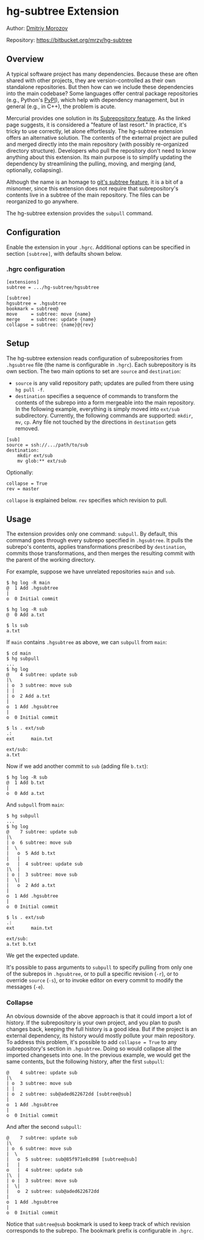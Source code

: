 # hg-subtree Extension

Author: [Dmitriy Morozov](http://mrzv.org)

Repository: https://bitbucket.org/mrzv/hg-subtree


## Overview

A typical software project has many dependencies. Because these are often
shared with other projects, they are version-controlled as their own standalone
repositories. But then how can we include these dependencies
into the main codebase? Some languages offer central package repositories
(e.g., Python's [PyPI](https://pypi.python.org/pypi)), which help with
dependency management, but in general (e.g., in C++), the problem is acute.

Mercurial provides one solution in its [Subrepository feature](https://www.mercurial-scm.org/wiki/Subrepository).
As the linked page suggests, it is considered a "feature of last resort."
In practice, it's tricky to use correctly, let alone effortlessly. The
hg-subtree extension offers an alternative solution. The contents of the
external project are pulled and merged directly into the main repository (with
possibly re-organized directory structure). Developers who pull the repository
don't need to know anything about this extension. Its main purpose is to
simplify updating the dependency by streamlining the pulling, moving, and
merging (and, optionally, collapsing).

Although the name is an homage to [git's subtree feature](https://www.atlassian.com/blog/git/alternatives-to-git-submodule-git-subtree),
it is a bit of a misnomer, since this extension does not require that
subrepository's contents live in a subtree of the main repository. The files
can be reorganized to go anywhere.

The hg-subtree extension provides the `subpull` command.

## Configuration

Enable the extension in your `.hgrc`. Additional options can be specified in
section `[subtree]`, with defaults shown below.

### .hgrc configuration

```
[extensions]
subtree = .../hg-subtree/hgsubtree

[subtree]
hgsubtree = .hgsubtree
bookmark = subtree@
move     = subtree: move {name}
merge    = subtree: update {name}
collapse = subtree: {name}@{rev}
```

## Setup

The hg-subtree extension reads configuration of subrepositories from
`.hgsubtree` file (the name is configurable in `.hgrc`). Each subrepository is
its own section. The two main options to set are `source` and `destination`:

 * `source` is any valid repository path; updates are pulled from there using
   `hg pull -f`.
 * `destination` specifies a sequence of commands to transform the
   contents of the subrepo into a form mergeable into the main repository. In
   the following example, everything is simply moved into `ext/sub` subdirectory.
   Currently, the following commands are supported: `mkdir`, `mv`, `cp`.
   Any file not touched by the directions in `destination` gets removed.

```
[sub]
source = ssh://.../path/to/sub
destination:
    mkdir ext/sub
    mv glob:** ext/sub
```

Optionally:
```
collapse = True
rev = master
```

`collapse` is explained below. `rev` specifies which revision to pull.

## Usage

The extension provides only one command: `subpull`. By default, this command
goes through every subrepo specified in `.hgsubtree`. It pulls the subrepo's
contents, applies transformations prescribed by `destination`, commits those
transformations, and then merges the resulting commit with the parent of the
working directory.

For example, suppose we have unrelated repositories `main` and `sub`.

```
$ hg log -R main
@  1 Add .hgsubtree
|
o  0 Initial commit

$ hg log -R sub
@  0 Add a.txt

$ ls sub
a.txt
```

If `main` contains `.hgsubtree` as above, we can `subpull` from `main`:

```
$ cd main
$ hg subpull
...
$ hg log
@    4 subtree: update sub
|\
| o  3 subtree: move sub
| |
| o  2 Add a.txt
|
o  1 Add .hgsubtree
|
o  0 Initial commit

$ ls . ext/sub
.:
ext      main.txt

ext/sub:
a.txt
```

Now if we add another commit to `sub` (adding file `b.txt`):
```
$ hg log -R sub
@  1 Add b.txt
|
o  0 Add a.txt
```

And `subpull` from `main`:
```
$ hg subpull
...
$ hg log
@    7 subtree: update sub
|\
| o  6 subtree: move sub
|  \
|   o  5 Add b.txt
|   |
o   |  4 subtree: update sub
|\  |
| o |  3 subtree: move sub
|  \|
|   o  2 Add a.txt
|
o  1 Add .hgsubtree
|
o  0 Initial commit

$ ls . ext/sub
.:
ext      main.txt

ext/sub:
a.txt b.txt
```
We get the expected update.

It's possible to pass arguments to `subpull` to specify pulling from only one
of the subrepos in `.hgsubtree`, or to pull a specific revision (`-r`), or to
override `source` (`-s`), or to invoke editor on every commit to modify the
messages (`-e`).


### Collapse

An obvious downside of the above approach is that it could import a lot of history.
If the subrepository is your own project, and you plan to push changes back,
keeping the full history is a good idea. But if the project is an external
dependency, its history would mostly pollute your main repository. To address
this problem, it's possible to add `collapse = True` to any subrepository's
section in `.hgsubtree`. Doing so would collapse all the imported changesets
into one. In the previous example, we would get the same contents, but the
following history, after the first `subpull`:
```
@    4 subtree: update sub
|\
| o  3 subtree: move sub
| |
| o  2 subtree: sub@aded622672dd [subtree@sub]
|
o  1 Add .hgsubtree
|
o  0 Initial commit
```

And after the second `subpull`:
```
@    7 subtree: update sub
|\
| o  6 subtree: move sub
|  \
|   o  5 subtree: sub@85f971e8c898 [subtree@sub]
|   |
o   |  4 subtree: update sub
|\  |
| o |  3 subtree: move sub
|  \|
|   o  2 subtree: sub@aded622672dd
|
o  1 Add .hgsubtree
|
o  0 Initial commit
```

Notice that `subtree@sub` bookmark is used to keep track of which revision
corresponds to the subrepo. The bookmark prefix is configurable in `.hgrc`.
